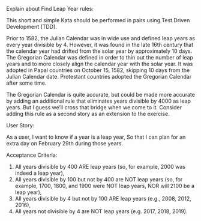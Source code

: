 Explain about Find Leap Year rules:

This short and simple Kata should be performed in pairs using Test Driven Development (TDD).

Prior to 1582, the Julian Calendar was in wide use and defined leap years as every year divisible by 4. 
However, it was found in the late 16th century that the calendar year had drifted from the solar year 
by approximately 10 days. The Gregorian Calendar was defined in order to thin out the number of leap years and 
to more closely align the calendar year with the solar year. It was adopted in Papal countries on October 15, 1582, 
skipping 10 days from the Julian Calendar date. Protestant countries adopted the Gregorian Calendar after some time.

The Gregorian Calendar is quite accurate, but could be made more accurate by adding an additional rule 
that eliminates years divisible by 4000 as leap years. But I guess we’ll cross that bridge when we come to it. 
Consider adding this rule as a second story as an extension to the exercise.

User Story:

As a user, I want to know if a year is a leap year, So that I can plan for an extra day 
on February 29th during those years.

Acceptance Criteria:

1.  All years divisible by 400 ARE leap years (so, for example, 2000 was indeed a leap year),
2.  All years divisible by 100 but not by 400 are NOT leap years 
    (so, for example, 1700, 1800, and 1900 were NOT leap years, NOR will 2100 be a leap year),
3.  All years divisible by 4 but not by 100 ARE leap years (e.g., 2008, 2012, 2016),
4.  All years not divisible by 4 are NOT leap years (e.g. 2017, 2018, 2019).